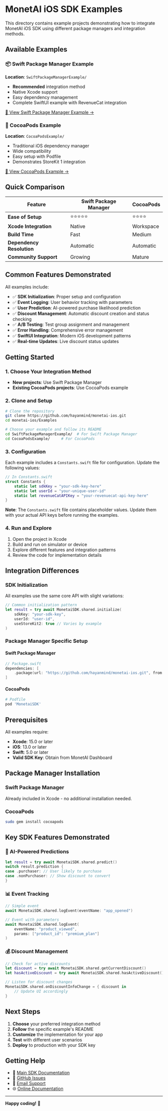 # MonetAI iOS SDK Examples

This directory contains example projects demonstrating how to integrate MonetAI iOS SDK using different package managers and integration methods.

## Available Examples

### 📦 Swift Package Manager Example

**Location**: `SwiftPackageManagerExample/`

- **Recommended** integration method
- Native Xcode support
- Easy dependency management
- Complete SwiftUI example with RevenueCat integration

[📖 View Swift Package Manager Example →](SwiftPackageManagerExample/)

### 🍫 CocoaPods Example

**Location**: `CocoaPodsExample/`

- Traditional iOS dependency manager
- Wide compatibility
- Easy setup with Podfile
- Demonstrates StoreKit 1 integration

[📖 View CocoaPods Example →](CocoaPodsExample/)

## Quick Comparison

| Feature                   | Swift Package Manager | CocoaPods |
| ------------------------- | --------------------- | --------- |
| **Ease of Setup**         | ⭐⭐⭐⭐⭐            | ⭐⭐⭐⭐  |
| **Xcode Integration**     | Native                | Workspace |
| **Build Time**            | Fast                  | Medium    |
| **Dependency Resolution** | Automatic             | Automatic |
| **Community Support**     | Growing               | Mature    |

## Common Features Demonstrated

All examples include:

- ✅ **SDK Initialization**: Proper setup and configuration
- ✅ **Event Logging**: User behavior tracking with parameters
- ✅ **User Prediction**: AI-powered purchase likelihood prediction
- ✅ **Discount Management**: Automatic discount creation and status checking
- ✅ **A/B Testing**: Test group assignment and management
- ✅ **Error Handling**: Comprehensive error management
- ✅ **SwiftUI Integration**: Modern iOS development patterns
- ✅ **Real-time Updates**: Live discount status updates

## Getting Started

### 1. Choose Your Integration Method

- **New projects**: Use Swift Package Manager
- **Existing CocoaPods projects**: Use CocoaPods example

### 2. Clone and Setup

```bash
# Clone the repository
git clone https://github.com/hayanmind/monetai-ios.git
cd monetai-ios/Examples

# Choose your example and follow its README
cd SwiftPackageManagerExample/  # For Swift Package Manager
cd CocoaPodsExample/     # For CocoaPods
```

### 3. Configuration

Each example includes a `Constants.swift` file for configuration. Update the following values:

```swift
// In Constants.swift
struct Constants {
    static let sdkKey = "your-sdk-key-here"
    static let userId = "your-unique-user-id"
    static let revenueCatAPIKey = "your-revenuecat-api-key-here"
}
```

**Note**: The `Constants.swift` file contains placeholder values. Update them with your actual API keys before running the examples.

### 4. Run and Explore

1. Open the project in Xcode
2. Build and run on simulator or device
3. Explore different features and integration patterns
4. Review the code for implementation details

## Integration Differences

### SDK Initialization

All examples use the same core API with slight variations:

```swift
// Common initialization pattern
let result = try await MonetaiSDK.shared.initialize(
    sdkKey: "your-sdk-key",
    userId: "user-id",
    useStoreKit2: true // Varies by example
)
```

### Package Manager Specific Setup

#### Swift Package Manager

```swift
// Package.swift
dependencies: [
    .package(url: "https://github.com/hayanmind/monetai-ios.git", from: "1.0.0")
]
```

#### CocoaPods

```ruby
# Podfile
pod 'MonetaiSDK'
```

## Prerequisites

All examples require:

- **Xcode**: 15.0 or later
- **iOS**: 13.0 or later
- **Swift**: 5.0 or later
- **Valid SDK Key**: Obtain from MonetAI Dashboard

## Package Manager Installation

### Swift Package Manager

Already included in Xcode - no additional installation needed.

### CocoaPods

```bash
sudo gem install cocoapods
```

## Key SDK Features Demonstrated

### 🤖 AI-Powered Predictions

```swift
let result = try await MonetaiSDK.shared.predict()
switch result.prediction {
case .purchaser: // User likely to purchase
case .nonPurchaser: // Show discount to convert
}
```

### 📊 Event Tracking

```swift
// Simple event
await MonetaiSDK.shared.logEvent(eventName: "app_opened")

// Event with parameters
await MonetaiSDK.shared.logEvent(
    eventName: "product_viewed",
    params: ["product_id": "premium_plan"]
)
```

### 💰 Discount Management

```swift
// Check for active discounts
let discount = try await MonetaiSDK.shared.getCurrentDiscount()
let hasActiveDiscount = try await MonetaiSDK.shared.hasActiveDiscount()

// Listen for discount changes
MonetaiSDK.shared.onDiscountInfoChange = { discount in
    // Update UI accordingly
}
```

## Next Steps

1. **Choose** your preferred integration method
2. **Follow** the specific example's README
3. **Customize** the implementation for your app
4. **Test** with different user scenarios
5. **Deploy** to production with your SDK key

## Getting Help

- 📖 [Main SDK Documentation](../README.md)
- 🐛 [GitHub Issues](https://github.com/hayanmind/monetai-ios/issues)
- 📧 [Email Support](mailto:support@monetai.io)
- 🌐 [Online Documentation](https://docs.monetai.io)

---

**Happy coding!** 🚀
